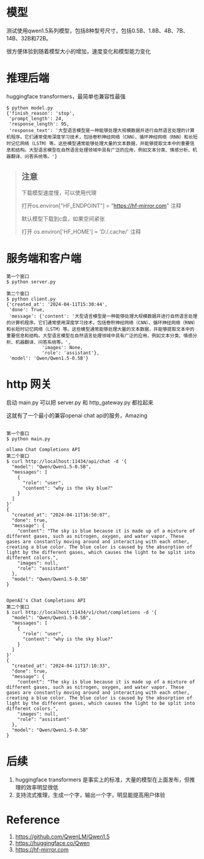 # 模型
测试使用qwen1.5系列模型，包括8种型号尺寸，包括0.5B、1.8B、4B、7B、14B、32B和72B。

很方便体验到随着模型大小的增加，速度变化和模型能力变化

# 推理后端
huggingface transformers，最简单也兼容性最强

```
$ python model.py
{'finish_reason': 'stop',
 'prompt_length': 24,
 'response_length': 95,
 'response_text': '大型语言模型是一种能够处理大规模数据并进行自然语言处理的计算机程序。它们通常使用深度学习技术，包括卷积神经网络（CNN）、循环神经网络（RNN）和长短时记忆网络（LSTM）等。这些模型通常能够处理大量的文本数据，并能够提取文本中的重要信息和结构。大型语言模型在自然语言处理领域中具有广泛的应用，例如文本分类、情感分析、机器翻译、问答系统等。'}
```


> ## 注意
> 下载模型速度慢，可以使用代理 
> 
> 打开os.environ["HF_ENDPOINT"] = "https://hf-mirror.com" 注释
> 
> 默认模型下载到c盘，如果空间紧张
> 
> 打开 os.environ['HF_HOME'] = 'D:/.cache/' 注释


# 服务端和客户端

```
第一个窗口
$ python server.py

第二个窗口
$ python client.py 
{'created_at': '2024-04-11T15:30:44',
 'done': True,
 'message': {'content': '大型语言模型是一种能够处理大规模数据并进行自然语言处理的计算机程序。它们通常使用深度学习技术，包括卷积神经网络（CNN）、循环神经网络（RNN）和长短时记忆网络（LSTM）等。这些模型通常能够处理大量的文本数据，并能够提取文本中的重要信息和结构。大型语言模型在自然语言处理领域中具有广泛的应用，例如文本分类、情感分析、机器翻译、问答系统等。',
             'images': None,
             'role': 'assistant'},
 'model': 'Qwen/Qwen1.5-0.5B'}
```

# http 网关

启动 main.py 可以把 server.py 和 http_gateway.py 都拉起来

这就有了一个最小的兼容openai chat api的服务，Amazing


```

第一个窗口
$ python main.py 

ollama Chat Completions API
第二个窗口
$ curl http://localhost:11434/api/chat -d '{
  "model": "Qwen/Qwen1.5-0.5B",
  "messages": [
    {
      "role": "user",
      "content": "why is the sky blue?"
    }
  ]
}'
{
  "created_at": "2024-04-11T16:50:07",
  "done": true,
  "message": {
    "content": "The sky is blue because it is made up of a mixture of different gases, such as nitrogen, oxygen, and water vapor. These gases are constantly moving around and interacting with each other, creating a blue color. The blue color is caused by the absorption of light by the different gases, which causes the light to be split into different colors.",
    "images": null,
    "role": "assistant"
  },
  "model": "Qwen/Qwen1.5-0.5B"
}


OpenAI's Chat Completions API
第二个窗口
$ curl http://localhost:11434/v1/chat/completions -d '{
  "model": "Qwen/Qwen1.5-0.5B",
  "messages": [
    {
      "role": "user",
      "content": "why is the sky blue?"
    }
  ]
}'
{
  "created_at": "2024-04-11T17:10:33",
  "done": true,
  "message": {
    "content": "The sky is blue because it is made up of a mixture of different gases, such as nitrogen, oxygen, and water vapor. These gases are constantly moving around and interacting with each other, creating a blue color. The blue color is caused by the absorption of light by the different gases, which causes the light to be split into different colors.",
    "images": null,
    "role": "assistant"
  },
  "model": "Qwen/Qwen1.5-0.5B"
}
```

# 后续
1. huggingface transformers 是事实上的标准，大量的模型在上面发布，但推理的效率明显很低
2. 支持流式推理，生成一个字，输出一个字，明显能提高用户体验

# Reference
1. https://github.com/QwenLM/Qwen1.5
2. https://huggingface.co/Qwen
3. https://hf-mirror.com


